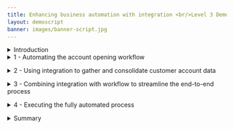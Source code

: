 ```yaml
---
title: Enhancing business automation with integration <br/>Level 3 Demo
layout: demoscript
banner: images/banner-script.jpg
---
```


<span id="top"></span>

<details markdown="1">

<summary>Introduction</summary>

Today we will combine workflow and integration to streamline the data-gathering needed to complete a new account opening process. We’ll add application integration to an account opening process that has already been automated with workflow.

We’ll see how integration capabilities enable seamless access to critical back-end systems, regardless of their location and complexity. Integration provides the flexibility to change the back-end systems without impacting the workflow.

We’ll aggregate data from multiple sources into a single API that can be used by workflow.  Then we’ll show how business users can configure and test those APIs without writing code, and can graphically wire them into the workflow.

Let’s see how it works.

(Demo intro slides <a href="./files/Enhancing Business Automation with Integration Platinum Demo - Intro deck.pptx" target="_blank" rel="noreferrer">here</a>)

(Printer-ready PDF of demo script <a href="./files/Enhancing Business Automation with Integration Platinum Demo - PDF script.pdf" target="_blank" rel="noreferrer">here</a>)

**[Go to top](#top)**
<br/>
<br/>
</details>
<span id="ExistingFlow"></span>

<details markdown="1">

<summary>1 - Automating the account opening workflow</summary>
<br/>

| **1.1** | **Introduce the account opening workflow (without integration)** |
| :--- | :--- |
| **Narration** | Focus Bank, a regional full-service bank, is looking to further automate its core banking processes. Over the years, the bank has grown dramatically via acquisitions.  The bank recently acquired the smaller Corner Bank. This has caused an increase in the amount of manual work needed to gather information across their disparate IT systems. <br/><br/> Let’s look at how Focus Bank currently fulfills new account requests. In the existing process, every 'new account' opening request must be routed to an account specialist. |
| **Action** &nbsp; 1.1.1 | Show the process diagram for the **New Account (Current Workflow)** in Process Designer, which you opened during the demo preparation. <br/><img src="images/1-1-1.png" width="800" /> |
| **Narration** | This is the current process diagram for Focus Bank’s account opening process, which they built using Process Designer. Within this low-code environment, the process diagram manages and controls the execution of each new account opening request. The bank used Process Designer’s drag-and-drop tooling to build the process diagram from a palette of components. From there, the bank was able to complete the implementation and testing of the process application. |

<br/>

| **1.2** | **Execute the account opening workflow (without integration)** |
| :--- | :--- |
| **Narration** | Process Portal is the portal used by customer service agents to launch new account opening requests and work on assigned tasks. |
| **Action** &nbsp; 1.2.1 | Show the **Process Portal** window you opened during the demo preparation. <br/><img src="images/1-2-1.png" width="800" /> |
| **Narration** | Process Portal is highly customizable to fit each organization’s look and feel. The responsive user interface provides flexibility to get work done anywhere on any device - from a desktop in the office to a mobile device at home or at a customer site. Process Portal can be configured through a set of options without having to customize the application itself. <br/><br/> To open a new account, a customer service representative initiates a new account request and enters the customer’s information. |
| **Action** &nbsp; 1.2.2 | Under **Launch**, click **New Account (Current Workflow)**. <br/><img src="images/1-2-2.png" width="800" /> |
| **Action** &nbsp; 1.2.3 | Select the **Account Type** and enter the **Customer Account Number**, **First Name**, and **Last Name** (1). Click **Next** (2). <br/><img src="images/1-2-3.png" width="800" /> |
| **Action** &nbsp; 1.2.4 | Click **Done**. <br/><img src="images/1-2-4.png" width="800" /> |
| **Narration** | The bank's account specialists are back-office clerical workers who use Process Portal to organize and work on tasks assigned to them. Our specialist has received a new task to gather the customer’s account info. <br/><br/> For each new account request, the account specialist manually gathers the customer’s existing list of accounts. The specialist must log in to three different systems and manually enter the account info into the request. This is both time-consuming and error-prone, as the specialist must go field-by-field to copy-and-paste all the customer’s account data into the new account request. <br/><br/> Behind the scenes, the new account process is managed by workflow. Once the account specialist completes this task, the system routes the request for approval. |
| **Action** &nbsp; 1.2.5 | Run the most recent **Gather Account Info** task by clicking its corresponding **Name**. <br/><img src="images/1-2-5.png" width="800" /> |
| **Action** &nbsp; 1.2.6 | Manually enter the customer’s information. <br/><img src="images/1-2-6.png" width="800" /> |

**[Go to top](#top)**
<br/>
<br/>

</details>

<span id="usingIntegration"></span>

<details markdown="1">

<summary>2 - Using integration to gather and consolidate customer account data</summary>

<br/>

| **2.1** | **Review the integration flow** |
| :--- | :--- |
| **Narration** | The bank has created an integration flow that retrieves the existing Focus Bank accounts (using an HTTP API) and the new accounts from Corner Bank (using IBM MQ). Corner Bank has a separate network and therefore, the communication is considered bank-to-bank. <br/><br/> Focus Bank built the integration using the Designer tooling within the Cloud Pak for Integration. They created API integration flows to manage connectivity to services and endpoints. The two integration flows for this demo have already been built and are in the *Recently edited integrations* section. Let’s navigate into the Accounts flow. |
| **Action** &nbsp; 2.1.1 | Under **Recently edited integrations**, click the **Accounts** tile. <br/><img src="images/2-2-1.png" width="800" /> |
| **Narration** | The bank uses App Connect Designer to build the API. They don’t need to worry about OpenAPI specs or Swagger editors; they're all built in. On the screen, we see the fields we’re going to use for the API (e.g., customerId, checkingAccount). <br/><br/> Note that we tell the API which field is the key. This causes the key to be populated with the last segment of the URL. Which parameter is populated is highlighted based on the icon in the 'ID' column. |
| **Action** &nbsp; 2.1.2 | Select the **Properties** view. <br/><img src="images/2-2-2.png" width="800" /> |
| **Action** &nbsp; 2.1.3 | Point out the **Properties**, as highlighted in the screenshot below. <br/><img src="images/2-2-3.png" width="800" /> |
| **Action** &nbsp; 2.1.4 | Select the **Operations** view. <br/><img src="images/2-2-4.png" width="800" /> |
| **Narration** | In the Operations view, we see the actions that the API exposes, along with the data. The bank implements the 'Retrieve Accounts by ID' operation. Let’s look at the flow logic. |
| **Action** &nbsp; 2.1.5 | Click **View flow**. <br/><img src="images/2-2-5.png" width="800" /> |
| **Narration** | Here is the bank’s integration flow. The App Connect Designer flow editor allows us to view, edit, and change the flow. The API enables a single view of the customer accounts across both banks. The flow calls an HTTP API to retrieve the accounts from Focus Bank, and it uses IBM MQ for the accounts from Corner Bank. The responses are combined, formatted and returned. |
| **Action** &nbsp; 2.1.6 | Click the **Request** step to show the request. <br/><img src="images/2-2-6.png" width="800" /> |
| **Narration** | The bank’s flow starts by receiving the customerId as part of the API URL. App Connect Designer automatically creates an API 'request' and 'response' for the API flow. <br/><br/> Next, the customer account retrieval API is invoked. The customerId is passed in from the inbound request. |
| **Action** &nbsp; 2.1.7 | Click the **Customer Account** step to show the customer account information. <br/><img src="images/2-2-7.png" width="800" /> |
| **Narration** | The accounts from the acquired bank (Corner Bank) are retrieved using IBM MQ. Using a connector for IBM MQ, the payload of the request message is created, which includes the customerId. Additionally, a queue name is specified for where the message will be sent. Corner Bank’s application will receive the request from this queue. |
| **Action** &nbsp; 2.1.8 | Click the highlighted **IBM MQ** step to show the target fields. <br/><img src="images/2-2-8.png" width="800" /> |
| **Narration** | Focus Bank uses a connector for IBM MQ to get the response message. To receive the response message, a separate queue (OUT) is used. |
| **Action** &nbsp; 2.1.9 | Click the second **IBM MQ** step in the flow to show the target fields. <br/><img src="images/2-2-9.png" width="800" /> |
| **Action** &nbsp; 2.1.10 | Click the **JSON Parser** step to show the details. <br/><img src="images/2-2-10.png" width="800" /> |
| **Narration** | A JSON Parser action is used to parse the response data from MQ. The bank teaches the JSON Parser the expected structure of the JSON using an example, avoiding the need to learn and create a formal JSON schema. |
| **Action** &nbsp; 2.1.11 | Click the **Response** step to show the response. <br/><img src="images/2-2-11.png" width="800" /> |
| **Narration** | The response message is created using the data returned from both banks. In the response mapping, Corner Bank’s account details are mapped into the 'partnerAccount' section of the response. |
| **Action** &nbsp; 2.1.12 | Click **Done**. <br/><img src="images/2-2-12.png" width="800" /> |

<br/>

| **2.2** | **Test the flow** |
| :--- | :--- |
| **Narration** | APIs can be tested in various ways, and we will perform two different tests: one in the Designer tool now, and another later when our API is called from the workflow. <br/><br/> In the 'Test' tab, the bank gets all the details to test their API - for example, endpoint and credentials. They can easily test the flow here; they just need to enter a valid customer ID and submit it. They receive the expected response with the combined bank account details, which proves to the bank that the integration works. |
| **Action** &nbsp; 2.2.1 | Select the **Test** tab (1). Click **GET /Accounts/{customerId}** (2) and then **Try it** (3). <br/><img src="images/2-3-1.png" width="800" /> |
| **Action** &nbsp; 2.2.2 | Enter '**1234567890**' as the **customerId** (1), and click **Send** (2). <br/><img src="images/2-3-2.png" width="800" /> |
| **Action** &nbsp; 2.2.3 | Point out the **Response** details, as highlighted in the screenshot below. <br/><img src="images/2-3-3.png" width="800" /> |

<br/>

| **2.3** | **Export the API definition for the Cloud Pak for Business Automation** |
| :--- | :--- |
| **Narration** | The accounts API has been tested locally in the Cloud Pak for Integration and the bank is ready to export it to the workflow. It only takes the bank a couple of clicks to export the API definition so it can be consumed by the workflow.  |
| **Action** &nbsp; 2.3.1 | Open the **Designer Dashboard** (1). Click the **Menu** icon (2). Click **Export** (3). <br/><img src="images/2-4-1.png" width="800" /> |
| **Action** &nbsp; 2.3.2 | Select **OpenAPI V3.0 (YAML)** (1) and click **Export** (2). <br/><img src="images/2-4-2.png" width="800" /> |


**[Go to top](#top)**
<br/>
<br/>

</details>

<span id="Combining"></span>

<details markdown="1">

<summary>3 - Combining integration with workflow to streamline the end-to-end process</summary>

<br/>

| **3.1** | **Introduce the workflow process WITH integration** |
| :--- | :--- |
| **Narration** | Now let’s look at how the bank incorporates the integration they just built into the workflow in Cloud Pak for Business Automation. |
| **Action** &nbsp; 3.1.1 | Click **Processes** (1) and then **New Account (Enhanced with Integration)** (2) to open the enhanced workflow for the account opening process in Process Designer. <br/><img src="images/3-1-1.png" width="800" /> <br/><br/> You will see the following process diagram. <br/> <img src="images/3-1-2.png" width="800" /> |
| **Narration** | Here’s a new version of the workflow. The middle swim lane has been changed from a human swim lane to a system swim lane. Instead of assigning the *Gather Account Info* task to an account specialist, the system will now automatically invoke the integration to gather the customer account information. |

<br/>

| **3.2** | **Create the workflow integration service** |
| :--- | :--- |
| **Narration** | Using the low-code authoring environment, the bank can easily incorporate the integration into the workflow. <br/><br/> The bank uses an external service to call the integration. Let's see how the bank uses the discovery mechanism in Process Designer to automatically generate the external service component. |
| **Action** &nbsp; 3.2.1 | Click **Services** (1). Click the **Add** icon (2) and then **External Service** (3). <br/><img src="images/3-2-1.png" width="800" /> |
| **Narration** | The bank connects to the Accounts service using the REST API that was just created in the Cloud Pak for Integration. |
| **Action** &nbsp; 3.2.2 | Click **Next**. <br/><img src="images/3-2-2.png" width="600" /> |
| **Narration** | The bank uses the API definition stored in the OpenAPI (YAML) file to discover the REST service. They’re able to graphically consume the REST service and incorporate it into the workflow without needing to write any code. |
| **Action** &nbsp; 3.2.3 | Click the **File** icon (1) and select the **Accounts-openapi.yaml** file you downloaded during the demo preparation. Click **Next** (2). <br/><img src="images/3-2-3.png" width="600" /> |
| **Action** &nbsp; 3.2.4 | Click **Next** to skip over **Operations with warnings**. <br/><img src="images/3-2-4-.png" width="600" /> |
| **Action** &nbsp; 3.2.5 | Click **Next**. <br/><img src="images/3-2-4.png" width="600" /> |
| **Narration** | The operation is automatically discovered.  <br/><br/> An external service component is automatically generated, which the bank wires into the workflow. The external service is bound to a server containing the information needed to connect to the integration. If any of the inputs and outputs use complex objects, the objects will be automatically generated and inserted into the workflow library. |
| **Action** &nbsp; 3.2.6 | Click **Cancel**. <br/><img src="images/3-2-5.png" width="600" /> |
| **Narration** | We’ll cancel the wizard since the external service was already created in the process library. |
| **Action** &nbsp; 3.2.7 | Click the existing external service named **Accounts** in the process library to show the external service that was previously generated. <br/><img src="images/3-2-6.png" width="800" /> <br/>You will see the following screen. <br/> <img src="images/3-2-7.png" width="800" /> |
| **Narration** | This is the external service that was automatically generated. The input of the REST call is the customerId of type *string* and the output is the account info of type *Accounts*. The complex type *Accounts* was automatically created. |
| **Action** &nbsp; 3.2.8 | Click the **Arrow** icons next to **Accounts**, **Accounts.findByld**, **Input**, and **Output** (1) to show the inputs and outputs. Click the output **Accounts_findById** and show that the output is a complex object (2). <br/><img src="images/3-2-8.png" width="800" /> |
| **Narration** | The bank is now ready to use the integration in the workflow. They wire it into the first step of the process, so the customer account info will be automatically gathered in real time. <br/><br/> Let’s go back to the workflow definition. |
| **Action** &nbsp; 3.2.9 | Click **Processes** (1) and then **New Account (Enhanced with Integration)** (2) to re-open the enhanced workflow for the account opening process in Process Designer. <br/><img src="images/3-2-9.png" width="800" /> <br/><br/> You will see the following process diagram. <br/> <img src="images/3-2-10.png" width="800" /> |
| **Narration** | Next, the bank implements a workflow activity to invoke the REST call. Note that the *Gather Account Info* activity is in the *System* swim lane, meaning it will be automatically executed. |
| **Action** &nbsp; 3.2.10 | Click the **Gather Account Info** activity (1) to display the property sheets below. <br/><br/> At the bottom of the **General** tab, under **Implementation**, click **New** (2). <br/> <img src="images/3-2-11.png" width="800" /> |
| **Action** &nbsp; 3.2.11 | Name the new service '**Get Customer Accounts**' (1). Click **Finish** (2). <br/> <img src="images/3-2-12.png" width="600" /> |
| **Narration** | Next, they drag the external service into the service flow. |
| **Action** &nbsp; 3.2.12 | From the process library, click **Services** (1). Under **External Service**, drag **Accounts** (2) into the new service definition (3). <br/> <img src="images/3-2-13.png" width="800" /> |
| **Action** &nbsp; 3.2.13 | To wire **Accounts** into the service flow, move the **arrow** at the end of the flow (1) so it connects **Start** to **Accounts** (2). <br/> <img src="images/3-2-14.png" width="800" /> <br/><br/> The service flow will now look like this: <br/> <img src="images/3-2-14-1.png" width="800" /> |
| **Action** &nbsp; 3.2.14 | Draw a new arrow from **Accounts** (1) to the **End** component (2). <br/> <img src="images/3-2-15.png" width="800" /> <br/><br/> The service flow will now look like this: <br/> <img src="images/3-2-15-1.png" width="800" /> |
| **Action** &nbsp; 3.2.15 | Right-click on the canvas, and select **Layout diagram**. <br/> <img src="images/3-2-30.png" width="800" /> <br/><br/> The service flow will now look like this: <br/> <img src="images/3-2-30-1.png" width="800" /> |
| **Narration** | The bank simply selects the operation and maps the input and output for the call. |
| **Action** &nbsp; 3.2.16 | Click the **Accounts** component (1) to display the property sheet below. Click the **Implementation** tab (2) and set the **Operation** to '**Accounts.findById**' (3). <br/> <img src="images/3-2-16.png" width="800" /> |
| **Action** &nbsp; 3.2.17 | Click the **Data Mapping** tab (1). Click the **Automap** icon (2) under **Input Mapping**. <br/> <img src="images/3-2-17.png" width="800" /> |
| **Action** &nbsp; 3.2.18 | To map the **customerId** input, check the box under **Input** (1). Click **Finish** (2). <br/> <img src="images/3-2-18.png" width="600" /> |
| **Action** &nbsp; 3.2.19 | Click the **Automap** icon under **Output Mapping**. <br/> <img src="images/3-2-19.png" width="800" /> |
| **Action** &nbsp; 3.2.20 | For **Accounts_findById**, check the box under **Output** (1). Click **Finish** (2). <br/> <img src="images/3-2-20.png" width="600" /> |
| **Narration** | For now, we’ve just hard-coded the API key.  In their real deployment, the bank would pass the API key using an environment variable. |
| **Action** &nbsp; 3.2.21 | Under **API Key Mapping**, enter the API key surrounded by double quotes (e.g., "**API-KEY-GOES-HERE**"). <br/> <inline-notification text="Have the API key ready by copying it to your Windows clipboard, so you can easily paste the API key in this step of the demo."> </inline-notification> <img src="images/3-2-21.png" width="800" /> |
| **Narration** | To test the service, the bank enters a default value for the 'customerId' variable. |
| **Action** &nbsp; 3.2.22 | Select the **Variables** tab (1). Under **Variables** and **Input**, select **customerId** (2). Set the default value of the **customerId** to '**1234567890**' (3). <br/> <img src="images/3-2-22.png" width="800" /> |
| **Narration** | The bank can run, test, and debug processes and services in the Process Inspector. <br/><br/> The bank tests that the integration is working as expected. They start the service and step into the first component. |
| **Action** &nbsp; 3.2.23 | Test the new service by clicking the **Debug** icon. <br/> <img src="images/3-2-23.png" width="800" /> |
| **Action** &nbsp; 3.2.24 | Click the **Step over** icon. <br/> <img src="images/3-2-24.png" width="800" /> |
| **Narration** | The service has invoked the REST API to gather all the customer account data. As we see here, the integration is working. It has successfully returned the list of accounts for this customerId. |
| **Action** &nbsp; 3.2.25 | Click **Data** (1) to open the variables. Click the **Accounts_findById** variable and then the **savingAccount** property (2) to show that the integration returned the customer account information. <br/> <img src="images/3-2-25.png" width="800" /> |
| **Narration** | Now that the bank has successfully tested the integration, they go back to the process diagram to map the inputs and outputs of the call into the workflow. |
| **Action** &nbsp; 3.2.26 | In the process library, click **Processes** (1) and then **New Account (Enhanced with Integration)** (2). <br/> <img src="images/3-2-26.png" width="800" /> |
| **Action** &nbsp; 3.2.27 | Click the **Gather Account Info** activity. <br/> <img src="images/3-2-28-.png" width="800" /> |
| **Action** &nbsp; 3.2.28 | Select the **Data Mapping** tab (1). Under Input Mapping, click the **Variable Picker** icon (2). Open **request** (3). Click **customer** and then **id** (4). <br/> <img src="images/3-2-27.png" width="800" /> |
| **Action** &nbsp; 3.2.29 | Under **Output Mapping**, click the **Variable Picker** icon (1). Open **request** (2) and then **customer** (3). Select **accounts** (4). <br/> <img src="images/3-2-28.png" width="800" /> <br/> The resulting data mapping is displayed. <br/> <img src="images/3-2-29.png" width="800" /> |
| **Narration** | The bank has now added the integration to the workflow. They are ready to run the new workflow with the integration. |

**[Go to top](#top)**
<br/>
<br/>

</details>

<span id="FullyAutomate"></span>

<details markdown="1">

<summary>4 - Executing the fully automated process</summary>

<br/>

| **4.1** | **Execute the new account process with integration** |
| :--- | :--- |
| **Narration** | The bank is ready to do end-to-end testing of the new workflow. They use Process Portal to initiate a new account request. |
| **Action** &nbsp; 4.1.1 | Return to the **Process Portal** window. Under **Launch**, click **New Account (Enhanced with Integration)**. <br/><inline-notification text="Use the Customer Account Number '<strong>1234567890</strong>' in order to retrieve the customer accounts for the approval screen."> </inline-notification><img src="images/4-1-1.png" width="800" /> |
| **Action** &nbsp; 4.1.2 | Select the **Account Type** and enter the **Customer Account Number**, **First Name**, and **Last Name** (1). Click **Next** (2). <br/><img src="images/4-1-2.png" width="800" /> |
| **Action** &nbsp; 4.1.3 | Click **Done**. <br/><img src="images/4-1-3.png" width="800" /> |
| **Narration** | The request is now routed directly for approval. Account specialists no longer need to manually gather the account info. |
| **Action** &nbsp; 4.1.4 | Run the most recent **Approve New Account Request** task by clicking the task name. <br/><img src="images/4-1-4.png" width="800" /> |
| **Narration** | Within the *Approve Request* task, the bank sees the combined account information that was automatically gathered using the integration. The combined account details were automatically retrieved from two back-end systems. This avoided the need for an account specialist to log in to each of them individually and manually collect this information. As Focus Bank grows and acquires additional banks, the integration can be extended and deployed without modification to the workflow. |

**[Go to top](#top)**
<br/>
<br/>

</details>

<span id="summary"></span>

<details markdown="1">

<summary>Summary</summary>


By combining the Cloud Pak for Business Automation and Cloud Pak for Integration, Focus Bank enhanced their account opening process, resulting in lower costs, reduced turnaround time, and increased customer satisfaction.

Thank you for attending today’s demonstration.



**[Go to top](#top)**

</details>
